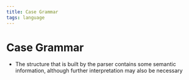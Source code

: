 ```yaml
---
title: Case Grammar
tags: language
---
```


# Case Grammar
- The structure that is built by the parser contains some semantic information, although further interpretation may also be necessary









































































